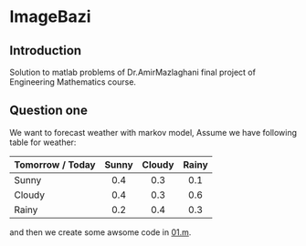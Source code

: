 # ImageBazi
## Introduction
Solution to matlab problems of Dr.AmirMazlaghani final project of Engineering Mathematics course.

## Question one
We want to forecast weather with markov model, Assume we have following table for weather:

| Tomorrow / Today | Sunny | Cloudy | Rainy |
|:---------------- |:-----:|:------:|:-----:|
| Sunny            |  0.4  |  0.3   |  0.1  |
| Cloudy           |  0.4  |  0.3   |  0.6  |
| Rainy            |  0.2  |  0.4   |  0.3  |

and then we create some awsome code in [01.m](01.m).
